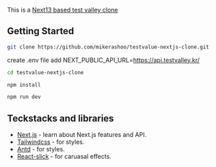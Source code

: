 This is a [Next13 based test valley clone ](https://www.testvalley.kr/)  
## Getting Started


```bash
git clone https://github.com/mikerashoo/testvalue-nextjs-clone.git
```

create .env file
add NEXT_PUBLIC_API_URL=https://api.testvalley.kr/


```bash
cd testvalue-nextjs-clone
```

```bash
npm install
```


```bash
npm run dev
```
 
## Teckstacks and libraries
 

- [Next.js](https://nextjs.org/docs) - learn about Next.js features and API.
- [Tailwindcss](https://tailwindcss.com/) - for styles.
- [Antd](https://ant.design/) - for styles.
- [React-slick](https://react-slick.neostack.com/) - for caruasal effects.
 